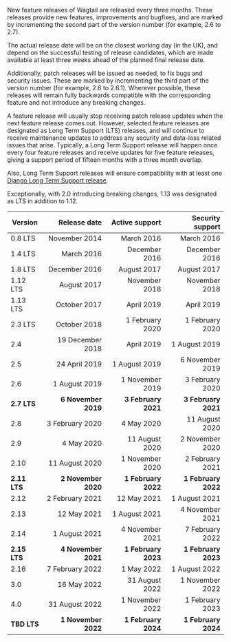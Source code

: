 New feature releases of Wagtail are released every three months. These releases provide new features, improvements and bugfixes, and are marked by incrementing the second part of the version number (for example, 2.6 to 2.7).

The actual release date will be on the closest working day (in the UK), and depend on the successful testing of release candidates, which are made available at least three weeks ahead of the planned final release date.

Additionally, patch releases will be issued as needed, to fix bugs and security issues. These are marked by incrementing the third part of the version number (for example, 2.6 to 2.6.1). Wherever possible, these releases will remain fully backwards compatible with the corresponding feature and not introduce any breaking changes.

A feature release will usually stop receiving patch release updates when the next feature release comes out. However, selected feature releases are designated as Long Term Support (LTS) releases, and will continue to receive maintenance updates to address any security and data-loss related issues that arise. Typically, a Long Term Support release will happen once every four feature releases and receive updates for five feature releases, giving a support period of fifteen months with a three month overlap.

Also, Long Term Support releases will ensure compatibility with at least one [Django Long Term Support release](https://www.djangoproject.com/download/#supported-versions).

Exceptionally, with 2.0 introducing breaking changes, 1.13 was designated as LTS in addition to 1.12.

| Version        | Release date           | Active support      | Security support |
| -------------- |-----------------------:| -------------------:| -------------------:|
| 0.8 LTS        | November 2014          | March 2016          | March 2016          |
| 1.4 LTS        | March 2016             | December 2016       | December 2016       |
| 1.8 LTS        | December 2016          | August 2017         | August 2017         |
| 1.12 LTS       | August 2017            | November 2018       | November 2018       |
| 1.13 LTS       | October 2017           | April 2019          | April 2019          |
| 2.3 LTS        | October 2018           | 1 February 2020     | 1 February 2020     |
| 2.4            | 19 December 2018       | April 2019          | 1 August 2019       |
| 2.5            | 24 April 2019          | 1 August 2019       | 6 November 2019     |
| 2.6            | 1 August 2019          | 1 November 2019     | 3 February 2020     |
| **2.7 LTS**    | **6 November 2019**    | **3 February 2021** | **3 February 2021** |
| 2.8            | 3 February 2020        | 4 May 2020          | 11 August 2020      |
| 2.9            | 4 May 2020             | 11 August 2020      | 2 November 2020     |
| 2.10           | 11 August 2020         | 1 November 2020     | 2 February 2021     |
| **2.11 LTS**   | **2 November 2020**    | **1 February 2022** | **1 February 2022** |
| 2.12           | 2 February 2021        | 12 May 2021         | 1 August 2021       |
| 2.13           | 12 May 2021            | 1 August 2021       | 4 November 2021     |
| 2.14           | 1 August 2021          | 4 November 2021     | 7 February 2022     |
| **2.15 LTS**   | **4 November 2021**    | **1 February 2023** | **1 February 2023** |
| 2.16           | 7 February 2022        | 1 May 2022          | 1 August 2022       |
| 3.0            | 16 May 2022            | 31 August 2022      | 1 November 2022     |
| 4.0            | 31 August 2022         | 1 November 2022     | 1 February 2023     |
| **TBD LTS**    | **1 November 2022**    | **1 February 2024** | **1 February 2024** |
